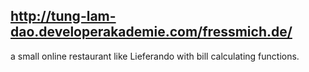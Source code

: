 ## http://tung-lam-dao.developerakademie.com/fressmich.de/
a small online restaurant like Lieferando with bill calculating functions.
